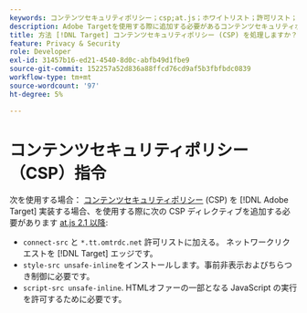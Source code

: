 ```yaml
---
keywords: コンテンツセキュリティポリシー；csp;at.js；ホワイトリスト；許可リスト；ちらつき；事前非表示；事前非表示；事前非表示
description: Adobe Targetを使用する際に追加する必要があるコンテンツセキュリティポリシー (CSP) ディレクティブについて説明します。
title: 方法 [!DNL Target] コンテンツセキュリティポリシー (CSP) を処理しますか？
feature: Privacy & Security
role: Developer
exl-id: 31457b16-ed21-4540-8d0c-abfb49d1fbe9
source-git-commit: 152257a52d836a88ffcd76cd9af5b3fbfbdc0839
workflow-type: tm+mt
source-wordcount: '97'
ht-degree: 5%

---
```


# コンテンツセキュリティポリシー（CSP）指令

次を使用する場合： [コンテンツセキュリティポリシー](https://en.wikipedia.org/wiki/Content_Security_Policy) (CSP) を [!DNL Adobe Target] 実装する場合、を使用する際に次の CSP ディレクティブを追加する必要があります [at.js 2.1 以降](/help/main/c-implementing-target/c-implementing-target-for-client-side-web/target-atjs-versions.md):

* `connect-src` と `*.tt.omtrdc.net` 許可リストに加える。 ネットワークリクエストを [!DNL Target] エッジです。
* `style-src unsafe-inline`をインストールします。事前非表示およびちらつき制御に必要です。
* `script-src unsafe-inline`.  HTMLオファーの一部となる JavaScript の実行を許可するために必要です。

